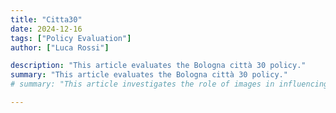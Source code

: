 ```yaml
---
title: "Citta30" 
date: 2024-12-16
tags: ["Policy Evaluation"]
author: ["Luca Rossi"]

description: "This article evaluates the Bologna città 30 policy."
summary: "This article evaluates the Bologna città 30 policy."  
# summary: "This article investigates the role of images in influencing sales outcomes in second-hand marketplaces. By examining pricing strategies and consumer behavior on platforms where users act as micro-entrepreneurs, it evaluates whether sharing personal images enhances sales performance. The analysis also considers the privacy trade-offs of image sharing and explores the factors motivating users to share specific types of images." 

---
```


